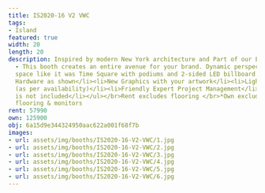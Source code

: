 ```yaml
---
title: IS2020-16 V2 VWC
tags:
- Island
featured: true
width: 20
length: 20
description: Inspired by modern New York architecture and Part of our Exclusive Collection
  - This booth creates an entire avenue for your brand. Dynamic perspectives and advertising
  space like it was Time Square with podiums and 2-sided LED billboard.</br></br>Includes:<ul><li>All
  Hardware as shown</li><li>New Graphics with your artwork</li><li>Lights</li><li>Counter</li><li>Furniture*
  (as per availability)</li><li>Friendly Expert Project Management</li><li>Video wall
  is not included</li></ul></br>Rent excludes flooring </br>*Own excludes furniture,
  flooring & monitors
rent: 57990
own: 125900
obj: 6a15d9e344324950aac622a001f68f7b
images:
- url: assets/img/booths/IS2020-16-V2-VWC/1.jpg
- url: assets/img/booths/IS2020-16-V2-VWC/2.jpg
- url: assets/img/booths/IS2020-16-V2-VWC/3.jpg
- url: assets/img/booths/IS2020-16-V2-VWC/4.jpg
- url: assets/img/booths/IS2020-16-V2-VWC/5.jpg
- url: assets/img/booths/IS2020-16-V2-VWC/6.jpg
---
```


